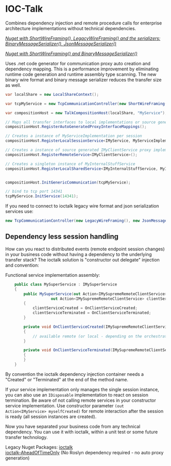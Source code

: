 # IOC-Talk

Combines dependency injection and remote procedure calls for enterprise architecture implementations without technical dependencies.

[*Nuget with ShortWireFraming(), LegacyWireFraming() and the serializers: BinaryMessageSerializer(), JsonMessageSerializer()*](https://www.nuget.org/packages/ioctalk-codegen-binary-json-tcp)

[*Nuget with ShortWireFraming() and BinaryMessageSerializer()*](https://www.nuget.org/packages/ioctalk-codegen-binary-tcp)

Uses .net code generator for communication proxy auto creation and dependency mapping.
This is a performance improvement by eliminating runtime code generation and runtime assembly type scanning.
The new binary wire format and binary message serializer reduces the transfer size as well.

```csharp
var localShare = new LocalShareContext();

var tcpMyService = new TcpCommunicationController(new ShortWireFraming(), new BinaryMessageSerializer());

var compositionHost = new TalkCompositionHost(localShare, "MyService");

// Maps all transfer interfaces to local implementations or source generated auto implementations
compositionHost.RegisterAutoGeneratedProxyInterfaceMappings();

// Creates a instance of MyServiceImplementation per session
compositionHost.RegisterLocalSessionService<IMyService, MyServiceImplementation>();

// Creates a instance of source generated IMyClientService proxy implementation per session
compositionHost.RegisterRemoteService<IMyClientService>();

// Creates a singleton instance of MyInternalStuffService
compositionHost.RegisterLocalSharedService<IMyInternalStuffService, MyInternalStuffService>();


compositionHost.InitGenericCommunication(tcpMyService);

// bind to tcp port 14341
tcpMyService.InitService(14341);
```


If you need to connect to ioctalk legacy wire format and json serialization services use:
```csharp
new TcpCommunicationController(new LegacyWireFraming(), new JsonMessageSerializer())
```


## Dependency less session handling

How can you react to distributed events (remote endpoint session changes) in your business code without having a dependency to the underlying transfer stack?
The ioctalk solution is "constructor out delegate" injection and convention:

Functional service implementation assembly:
```csharp
	public class MySuperService : IMySuperService
	{
		public MySuperService(out Action<IMySupremeRemoteClientService> clientServiceCreated, 
					out Action<IMySupremeRemoteClientService> clientServiceTerminated)
		{
			clientServiceCreated = OnClientServiceCreated;
			clientServiceTerminated = OnClientServiceTerminated;
		}

		private void OnClientServiceCreated(IMySupremeRemoteClientService client)
		{
			// available remote (or local - depending on the orchestration) client service instance
		}

		private void OnClientServiceTerminated(IMySupremeRemoteClientService client)
		{
		}
	}
```
By convention the ioctalk dependency injection container needs a "Created" or "Terminated" at the end of the method name.

If your service implementation only manages the single session instance, you can also use an `IDisposable` implementation to react on session termination.
Be aware of not calling remote services in your constructor service implementation. Use constructor parameter `(out Action<IMyService> myselfCreated)` for remote interaction after the session is ready (all session instances are created).


Now you have separated your business code from any technical dependency. You can use it with ioctalk, within a unit test or some future transfer technology.




Legacy Nuget Packages: [ioctalk](https://www.nuget.org/packages/ioctalk-standard/)       
			   [ioctalk-AheadOfTimeOnly](https://www.nuget.org/packages/ioctalk-standard-AheadOfTimeOnly/)
			   (No Roslyn dependency required - no auto proxy generation)

